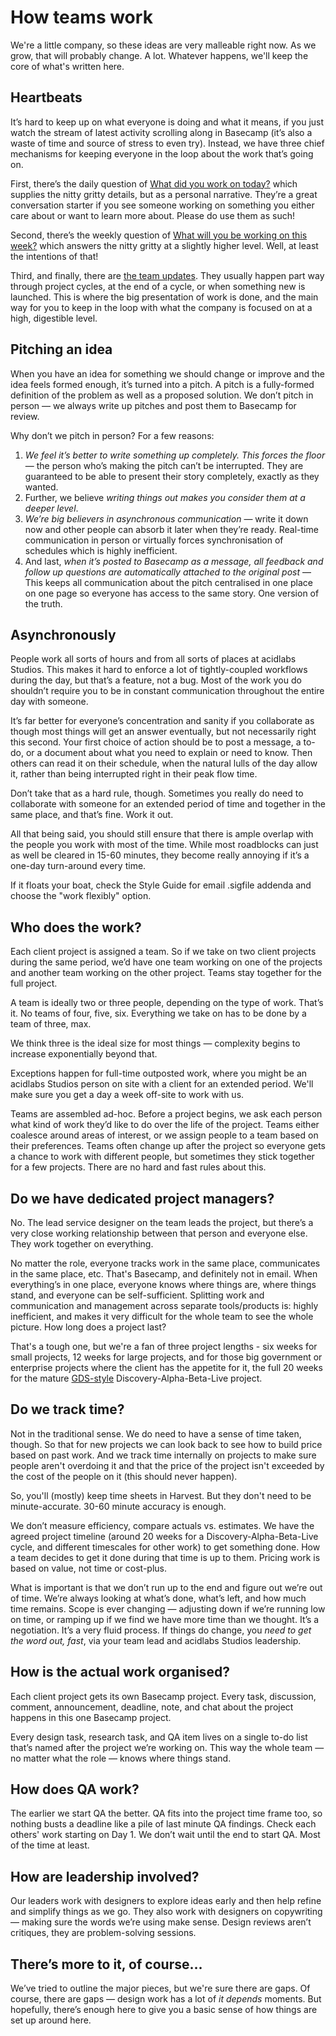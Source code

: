 # How teams work

We're a little company, so these ideas are very malleable right now. As we grow, that will probably change. A lot. Whatever happens, we'll keep the core of what's written here.

## Heartbeats

It’s hard to keep up on what everyone is doing and what it means, if you just watch the stream of latest activity scrolling along in Basecamp (it’s also a waste of time and source of stress to even try). Instead, we have three chief mechanisms for keeping everyone in the loop about the work that’s going on.

First, there’s the daily question of [What did you work on today?](https://3.basecamp.com/3094635/buckets/2664071/questions/382188376) which supplies the nitty gritty details, but as a personal narrative. They’re a great conversation starter if you see someone working on something you either care about or want to learn more about. Please do use them as such!

Second, there’s the weekly question of [What will you be working on this week?](https://3.basecamp.com/3094635/buckets/2664071/questions/382188377) which answers the nitty gritty at a slightly higher level. Well, at least the intentions of that!

Third, and finally, there are [the team updates](https://3.basecamp.com/3094635/buckets/3601450/message_boards/503499872). They usually happen part way through project cycles, at the end of a cycle, or when something new is launched. This is where the big presentation of work is done, and the main way for you to keep in the loop with what the company is focused on at a high, digestible level.

## Pitching an idea

When you have an idea for something we should change or improve and the idea feels formed enough, it’s turned into a pitch. A pitch is a fully-formed definition of the problem as well as a proposed solution. We don’t pitch in person — we always write up pitches and post them to Basecamp for review.

Why don’t we pitch in person? For a few reasons:
1. _We feel it’s better to write something up completely. This forces the floor_ — the person who’s making the pitch can’t be interrupted. They are guaranteed to be able to present their story completely, exactly as they wanted.
2. Further, we believe _writing things out makes you consider them at a deeper level_.
3. _We’re big believers in asynchronous communication_ — write it down now and other people can absorb it later when they’re ready. Real-time communication in person or virtually forces synchronisation of schedules which is highly inefficient.
4. And last, _when it’s posted to Basecamp as a message, all feedback and follow up questions are automatically attached to the original post_ — This keeps all communication about the pitch centralised in one place on one page so everyone has access to the same story. One version of the truth.

## Asynchronously

People work all sorts of hours and from all sorts of places at acidlabs Studios. This makes it hard to enforce a lot of tightly-coupled workflows during the day, but that’s a feature, not a bug. Most of the work you do shouldn’t require you to be in constant communication throughout the entire day with someone.

It’s far better for everyone’s concentration and sanity if you collaborate as though most things will get an answer eventually, but not necessarily right this second. Your first choice of action should be to post a message, a to-do, or a document about what you need to explain or need to know. Then others can read it on their schedule, when the natural lulls of the day allow it, rather than being interrupted right in their peak flow time.

Don’t take that as a hard rule, though. Sometimes you really do need to collaborate with someone for an extended period of time and together in the same place, and that’s fine. Work it out.

All that being said, you should still ensure that there is ample overlap with the people you work with most of the time. While most roadblocks can just as well be cleared in 15-60 minutes, they become really annoying if it’s a one-day turn-around every time.

If it floats your boat, check the Style Guide for email .sigfile addenda and choose the "work flexibly" option.

## Who does the work?

Each client project is assigned a team. So if we take on two client projects during the same period, we’d have one team working on one of the projects and another team working on the other project. Teams stay together for the full project.

A team is ideally two or three people, depending on the type of work. That’s it. No teams of four, five, six. Everything we take on has to be done by a team of three, max.

We think three is the ideal size for most things — complexity begins to increase exponentially beyond that.

Exceptions happen for full-time outposted work, where you might be an acidlabs Studios person on site with a client for an extended period. We'll make sure you get a day a week off-site to work with us.

Teams are assembled ad-hoc. Before a project begins, we ask each person what kind of work they’d like to do over the life of the project. Teams either coalesce around areas of interest, or we assign people to a team based on their preferences. Teams often change up after the project so everyone gets a chance to work with different people, but sometimes they stick together for a few projects. There are no hard and fast rules about this.

## Do we have dedicated project managers?

No. The lead service designer on the team leads the project, but there’s a very close working relationship between that person and everyone else. They work together on everything.

No matter the role, everyone tracks work in the same place, communicates in the same place, etc. That's Basecamp, and definitely not in email. When everything’s in one place, everyone knows where things are, where things stand, and everyone can be self-sufficient. Splitting work and communication and management across separate tools/products is:
highly inefficient, and 
makes it very difficult for the whole team to see the whole picture.
How long does a project last?

That's a tough one, but we're a fan of three project lengths - six weeks for small projects, 12 weeks for large projects, and for those big government or enterprise projects where the client has the appetite for it, the full 20 weeks for the mature [GDS-style](https://www.gov.uk/service-manual) Discovery-Alpha-Beta-Live project.

## Do we track time?

Not in the traditional sense. We do need to have a sense of time taken, though. So that for new projects we can look back to see how to build price based on past work. And we track time internally on projects to make sure people aren't overdoing it and that the price of the project isn't exceeded by the cost of the people on it (this should never happen).

So, you'll (mostly) keep time sheets in Harvest. But they don't need to be minute-accurate. 30-60 minute accuracy is enough.

We don’t measure efficiency, compare actuals vs. estimates. We have the agreed project timeline (around 20 weeks for a Discovery-Alpha-Beta-Live cycle, and different timescales for other work) to get something done. How a team decides to get it done during that time is up to them. Pricing work is based on value, not time or cost-plus.

What is important is that we don’t run up to the end and figure out we’re out of time. We’re always looking at what’s done, what’s left, and how much time remains. Scope is ever changing — adjusting down if we’re running low on time, or ramping up if we find we have more time than we thought. It’s a negotiation. It’s a very fluid process. If things do change, you _need to get the word out, fast_, via your team lead and acidlabs Studios leadership.

## How is the actual work organised?

Each client project gets its own Basecamp project. Every task, discussion, comment, announcement, deadline, note, and chat about the project happens in this one Basecamp project.

Every design task, research task, and QA item lives on a single to-do list that’s named after the project we’re working on. This way the whole team — no matter what the role — knows where things stand.

## How does QA work?

The earlier we start QA the better. QA fits into the project time frame too, so nothing busts a deadline like a pile of last minute QA findings. Check each others' work starting on Day 1. We don’t wait until the end to start QA. Most of the time at least.

## How are leadership involved?

Our leaders work with designers to explore ideas early and then help refine and simplify things as we go. They also work with designers on copywriting — making sure the words we’re using make sense. Design reviews aren’t critiques, they are problem-solving sessions.

## There’s more to it, of course…

We’ve tried to outline the major pieces, but we're sure there are gaps. Of course, there are gaps — design work has a lot of _it depends_ moments. But hopefully, there’s enough here to give you a basic sense of how things are set up around here.

